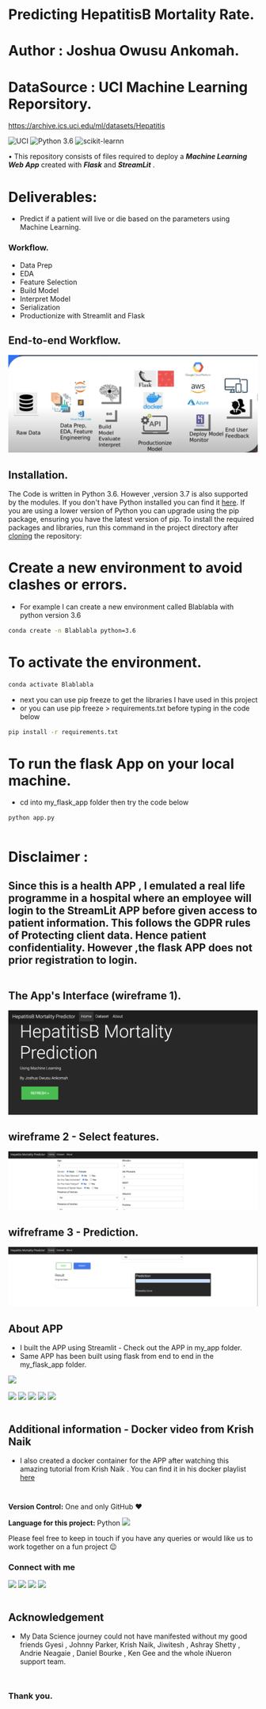 <!-- #region -->
# Predicting HepatitisB Mortality Rate.

# Author : Joshua Owusu Ankomah.

# DataSource : UCI Machine Learning Reporsitory.
https://archive.ics.uci.edu/ml/datasets/Hepatitis

![UCI](https://img.shields.io/badge/Dataset-UCI(MachineLearningRepo)-blue.svg) ![Python 3.6](https://img.shields.io/badge/Python-3.6-brightgreen.svg) ![scikit-learnn](https://img.shields.io/badge/Library-Scikit_Learn-orange.svg)

• This repository consists of files required to deploy a ___Machine Learning Web App___ created with ___Flask___ and ___StreamLit___ .




# Deliverables: 
- Predict if a patient will live or die based on the parameters using Machine Learning.

### Workflow.
+ Data Prep
+ EDA
+ Feature Selection
+ Build Model
+ Interpret Model
+ Serialization
+ Productionize with Streamlit and Flask

## End-to-end Workflow.

![](images/Screenshot_E2E.png)

<!-- #endregion -->

## Installation.
The Code is written in Python 3.6. However ,version 3.7 is also supported by the modules. 
If you don't have Python installed you can find it [here](https://www.python.org/downloads/). If you are using a lower version of Python you can upgrade using the pip package, ensuring you have the latest version of pip. To install the required packages and libraries, run this command in the project directory after [cloning](https://www.howtogeek.com/451360/how-to-clone-a-github-repository/) the repository:

# Create a new environment to avoid clashes or errors.
+ For example I can create a new environment called Blablabla with python version 3.6

```bash
conda create -n Blablabla python=3.6
```

# To activate the environment.

```bash
conda activate Blablabla
```

+ next you can use pip freeze to get the libraries I have used in this project
+ or you can use pip freeze > requirements.txt before typing in the code below

```bash
pip install -r requirements.txt
```

# To run the flask App on your local machine.
+ cd into my_flask_app folder then try the code below

```bash
python app.py
```


```bash

```


# Disclaimer : 

## Since this is a health APP , I emulated a real life programme in a hospital where an employee will login to the StreamLit APP before given access to patient information. This follows the GDPR rules of Protecting client data. Hence patient confidentiality.         However ,the flask APP does not prior registration to login.

```bash

```

## The App's Interface (wireframe 1).

![](images/Screenshot01.png)


## wireframe 2 - Select features.

![](images/Screenshot2.png)


## wifreframe 3 - Prediction.

![](images/Screenshot3.png)





## About APP

+ I built the APP using Streamlit - Check out the APP in my_app folder.
+ Same APP has been built using flask from end to end in the my_flask_app folder.

![](https://forthebadge.com/images/badges/made-with-python.svg)

[<img target="_blank" src="https://flask.palletsprojects.com/en/1.1.x/_images/flask-logo.png" width=170>](https://flask.palletsprojects.com/en/1.1.x/) [<img target="_blank" src="https://number1.co.za/wp-content/uploads/2017/10/gunicorn_logo-300x85.png" width=280>](https://gunicorn.org) [<img target="_blank" src="https://github.com/code-JOA/Predicting_Hepititis_Mortality_Rate/blob/master/streamlit_logo.png" width=280>](https://www.streamlit.io/)
[<img target="_blank" src="https://github.com/code-JOA/Predicting_Hepititis_Mortality_Rate/blob/master/SQL_Logo.png" width=150>](https://mysql.com/)
[<img target="_blank" src="https://openjsf.org/wp-content/uploads/sites/84/2019/10/jquery-logo-vertical_large_square.png" width=100>](https://jquery.com/)


```bash

```

## Additional information - Docker video from Krish Naik
+ I also created a docker container for the APP after watching this amazing tutorial from 
Krish Naik . You can find it in his docker playlist [here](https://www.youtube.com/watch?v=cDwsaQoP4Lk&list=PLZoTAELRMXVNKtpy0U_Mx9N26w8n0hIbs&index=6)

```bash

```

```bash

```

<!-- #region -->
**Version Control:**  One and only GitHub :heart:

**Language for this project:**  Python <img src="https://img.icons8.com/color/30/000000/snake.png">


Please feel free to keep in touch if you have any queries or would like us to work together on a fun project :wink: 


### Connect with me

[<img target="_blank" src="https://img.icons8.com/bubbles/100/000000/linkedin.png">](https://www.linkedin.com/in/joshua-owusu-ankomah-2b5a9898/)  [<img target="_blank" src="https://img.icons8.com/bubbles/100/000000/github.png">](https://github.com/code-JOA)  [<img target="_blank" src="https://img.icons8.com/bubbles/100/000000/facebook.png">]() [<img target="_blank" src="https://img.icons8.com/bubbles/100/000000/instagram-new.png">](https://www.instagram.com/jay_rockerfella/)

<!-- #endregion -->

```bash

```

## Acknowledgement
+ My Data Science journey could not have manifested without my good friends Gyesi , Johnny Parker, Krish Naik, Jiwitesh , Ashray Shetty , Andrie Neagaie , Daniel Bourke , Ken Gee and the whole iNueron support team. 

```bash

```

```bash

```
### Thank you.
